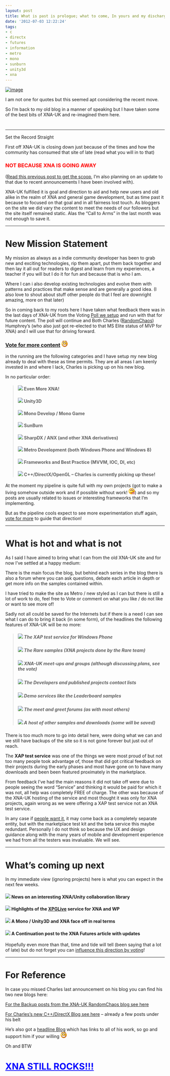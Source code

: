 ```yaml
---
layout: post
title: What is past is prologue; what to come, In yours and my discharge
date: '2012-07-03 12:22:24'
tags:
- c
- directx
- futures
- information
- metro
- mono
- sunburn
- unity3d
- xna
---
```


[![image](/Images/wordpress/2012/07/image_thumb142.png "image")](/Images/wordpress/2012/07/image139.png)

I am not one for quotes but this seemed apt considering the recent move.

So I’m back to my old blog in a manner of speaking but I have taken some of the best bits of XNA-UK and re-imagined them here.

# 
* * *

Set the Record Straight

First off XNA-UK is closing down just because of the times and how the community has consumed that site of late (read what you will in to that)

### <font color="#ff0000">NOT BECAUSE XNA IS GOING AWAY</font>

([Read this previous post to get the scoop](http://bit.ly/LMAXuy), I’m also planning on an update to that due to recent announcements I have been involved with).

XNA-UK fulfilled it is goal and direction to aid and help new users and old alike in the realm of XNA and general game development, but as time past it because to focused on that goal and in all fairness lost touch.  As bloggers on the site we did vary the content to meet the needs of our followers but the site itself remained static.  Alas the “Call to Arms” in the last month was not enough to save it.

* * *

# New Mission Statement

My mission as always as a indie community developer has been to grab new and exciting technologies, rip them apart, put them back together and then lay it all out for readers to digest and learn from my experiences, a teacher if you will but I do it for fun and because that is who I am. 

Where I can i also develop existing technologies and evolve them with patterns and practices that make sense and are generally a good idea. (I also love to shout about stuff other people do that I feel are downright amazing, more on that later)

So in coming back to my roots here I have taken what feedback there was in the last days of XNA-UK from the Voting [Poll we setup](http://bit.ly/Om9Urz) and run with that for future content.  The poll will continue and Both Charles ([RandomChaos](http://bit.ly/NhHN95)) Humphrey’s (who also just got re-elected to that MS Elite status of MVP for XNA) and I will use that for driving forward.

### [Vote for more content](http://bit.ly/Om9Urz) ![Open-mouthed smile](/Images/wordpress/2012/07/wlEmoticon-openmouthedsmile18.png)

in the running are the following categories and I have setup my new blog already to deal with these as time permits.  They are all areas I am keenly invested in and where I lack, Charles is picking up on his new blog.

In no particular order:

> #### ![](http://www.dotnetscraps.com/samples/bullets/025.gif)    Even More XNA!
> 
> #### ![](http://www.dotnetscraps.com/samples/bullets/025.gif)    Unity3D
> 
> #### ![](http://www.dotnetscraps.com/samples/bullets/025.gif)    Mono Develop / Mono Game
> 
> #### ![](http://www.dotnetscraps.com/samples/bullets/025.gif)    SunBurn
> 
> #### ![](http://www.dotnetscraps.com/samples/bullets/025.gif)    SharpDX / ANX (and other XNA derivatives)
> 
> #### ![](http://www.dotnetscraps.com/samples/bullets/025.gif)    Metro Development (both Windows Phone and Windows 8)
> 
> #### ![](http://www.dotnetscraps.com/samples/bullets/025.gif)    Frameworks and Best Practice (MVVM, IOC, DI, etc)
> 
> #### ![](http://www.dotnetscraps.com/samples/bullets/025.gif)    C++/DirectX/OpenGL – Charles is currently picking up these!

At the moment my pipeline is quite full with my own projects (got to make a living somehow outside work and if possible without work! ![Smile with tongue out](/Images/wordpress/2012/07/wlEmoticon-smilewithtongueout4.png)) and so my posts are usually related to issues or interesting frameworks that I’m implementing.

But as the pipeline cools expect to see more experimentation stuff again, [vote for more](http://bit.ly/Om9Urz) to guide that direction!

* * *

# What is hot and what is not

As I said I have aimed to bring what I can from the old XNA-UK site and for now I’ve settled at a happy medium:

There is the main focus the blog, but behind each series in the blog there is also a forum where you can ask questions, debate each article in depth or get more info on the samples contained within.

I have tried to make the site as Metro / new styled as I can but there is still a lot of work to do, feel free to Vote or comment on what you like / do not like or want to see more of!

Sadly not all could be saved for the Internets but if there is a need I can see what I can do to bring it back (in some form), of the headlines the following features of XNA-UK will be no more:

 

> ##### ![](http://www.dotnetscraps.com/samples/bullets/026.gif)    The XAP test service for Windows Phone
> 
> ##### ![](http://www.dotnetscraps.com/samples/bullets/026.gif)    The Rare samples (XNA projects done by the Rare team)
> 
> ##### ![](http://www.dotnetscraps.com/samples/bullets/026.gif)    XNA-UK meet-ups and groups (although discussing plans, see the vote)
> 
> ##### ![](http://www.dotnetscraps.com/samples/bullets/026.gif)    The Developers and published projects contact lists
> 
> ##### ![](http://www.dotnetscraps.com/samples/bullets/026.gif)    Demo services like the Leaderboard samples
> 
> ##### ![](http://www.dotnetscraps.com/samples/bullets/026.gif)    The meet and greet forums (as with most others)
> 
> ##### ![](http://www.dotnetscraps.com/samples/bullets/026.gif)    A host of other samples and downloads (some will be saved)

There is too much more to go into detail here, were doing what we can and we still have backups of the site so it is not gone forever but just out of reach.

The **XAP test service** was one of the things we were most proud of but not too many people took advantage of, those that did got critical feedback on their projects during the early phases and most have gone on to have many downloads and been been featured proximately in the marketplace. 

From feedback I’ve had the main reasons it did not take off were due to people seeing the word “Service” and thinking it would be paid for which it was not, all help was completely FREE of charge.  The other was because of the XNA-UK hosting of the service and most thought it was only for XNA projects, again wrong as we were offering a XAP test service not an XNA test service.

In any case if [people want it](http://bit.ly/Om9Urz), it may come back as a completely separate entity, but with the marketplace test kit and the beta service this maybe redundant.  Personally I do not think so because the UX and design guidance along with the many years of mobile and development experience we had from all the testers was invaluable.  We will see.

* * *

# What’s coming up next

In my immediate view (ignoring projects) here is what you can expect in the next few weeks.

#### ![](http://www.dotnetscraps.com/samples/bullets/027.gif)    News on an interesting XNA/Unity collaboration library

#### ![](http://www.dotnetscraps.com/samples/bullets/027.gif)    Highlights of the [XPGLive](http://xpglive.com/) service for XNA and WP

#### ![](http://www.dotnetscraps.com/samples/bullets/027.gif)    A Mono / Unity3D and XNA face off in real terms

#### ![](http://www.dotnetscraps.com/samples/bullets/027.gif)    A Continuation post to the XNA Futures article with updates

 

Hopefully even more than that, time and tide will tell (been saying that a lot of late) but do not forget you can [influence this direction by voting](http://bit.ly/Om9Urz)!

 

* * *

# For Reference

In case you missed Charles last announcement on his blog you can find his two new blogs here:

[For the Backup posts from the XNA-UK RandomChaos blog see here](http://xnauk-randomchaosblogarchive.blogspot.co.uk/)

[For Charles’s new C++/DirectX Blog see here](http://randomchaosdx11adventures.blogspot.co.uk/) – already a few posts under his belt

He’s also got a [headline Blog](http://randomchaosxnaadventures.blogspot.co.uk/) which has links to all of his work, so go and support him if your willing ![Open-mouthed smile](/Images/wordpress/2012/07/wlEmoticon-openmouthedsmile18.png)

Oh and BTW

# <font color="#0000ff"><u><font style="font-weight: bold;">XNA STILL ROCKS!!!</font></u></font>

